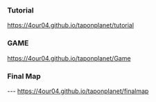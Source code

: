 ### Tutorial
https://4our04.github.io/taponplanet/tutorial

### GAME
https://4our04.github.io/taponplanet/Game

### Final Map
--- https://4our04.github.io/taponplanet/finalmap